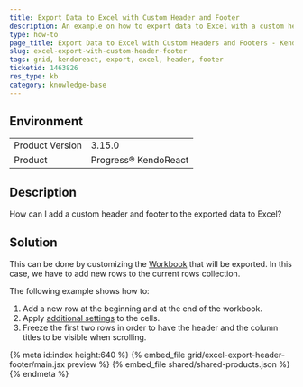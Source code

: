 ```yaml
---
title: Export Data to Excel with Custom Header and Footer
description: An example on how to export data to Excel with a custom header and footer when working with the KendoReact Grid.
type: how-to
page_title: Export Data to Excel with Custom Headers and Footers - KendoReact Grid
slug: excel-export-with-custom-header-footer
tags: grid, kendoreact, export, excel, header, footer
ticketid: 1463826
res_type: kb
category: knowledge-base
---
```


## Environment

<table>
	<tbody>
		<tr>
			<td>Product Version</td>
			<td>3.15.0</td>
		</tr>
		<tr>
			<td>Product</td>
			<td>Progress® KendoReact</td>
		</tr>
	</tbody>
</table>


## Description

How can I add a custom header and footer to the exported data to Excel?

## Solution

This can be done by customizing the [Workbook](https://www.telerik.com/kendo-react-ui/components/excelexport/customization/) that will be exported. In this case, we have to add new rows to the current rows collection.

The following example shows how to:

1. Add a new row at the beginning and at the end of the workbook.
2. Apply [additional settings](https://www.telerik.com/kendo-react-ui/components/excelexport/api/KendoOoxml/) to the cells.
3. Freeze the first two rows in order to have the header and the column titles to be visible when scrolling.

{% meta id:index height:640 %}
{% embed_file grid/excel-export-header-footer/main.jsx preview %}
{% embed_file shared/shared-products.json %}
{% endmeta %}


